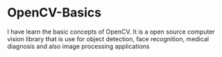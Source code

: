 # OpenCV-Basics
I have learn the basic concepts of OpenCV. It is a open source computer vision library that is use for object detection, face recognition, medical diagnosis and also image processing applications
